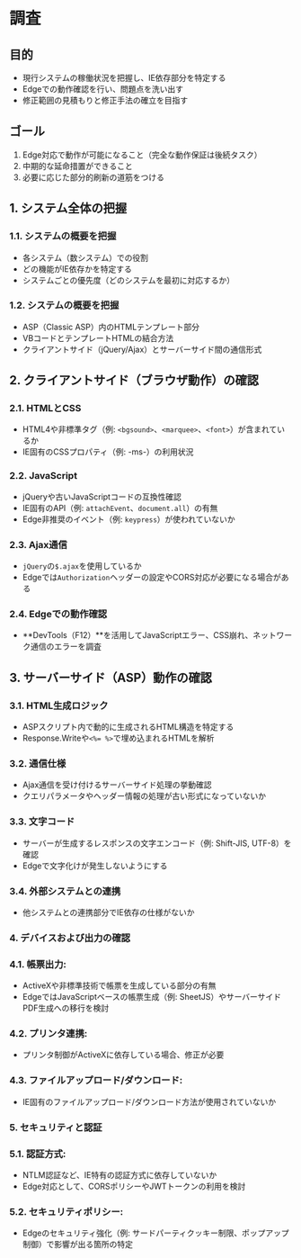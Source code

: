 # 調査

## 目的
- 現行システムの稼働状況を把握し、IE依存部分を特定する
- Edgeでの動作確認を行い、問題点を洗い出す
- 修正範囲の見積もりと修正手法の確立を目指す

## ゴール
1. Edge対応で動作が可能になること（完全な動作保証は後続タスク）
2. 中期的な延命措置ができること
3. 必要に応じた部分的刷新の道筋をつける


## 1. システム全体の把握
### 1.1. システムの概要を把握
- 各システム（数システム）での役割
- どの機能がIE依存かを特定する
- システムごとの優先度（どのシステムを最初に対応するか）

### 1.2. システムの概要を把握

- ASP（Classic ASP）内のHTMLテンプレート部分
- VBコードとテンプレートHTMLの結合方法
- クライアントサイド（jQuery/Ajax）とサーバーサイド間の通信形式

## 2. クライアントサイド（ブラウザ動作）の確認

### 2.1. HTMLとCSS
- HTML4や非標準タグ（例: `<bgsound>`、`<marquee>`、`<font>`）が含まれているか
- IE固有のCSSプロパティ（例: -ms-）の利用状況
### 2.2. JavaScript
- jQueryや古いJavaScriptコードの互換性確認
- IE固有のAPI（例: `attachEvent`、`document.all`）の有無
- Edge非推奨のイベント（例: `keypress`）が使われていないか
### 2.3. Ajax通信
- `jQuery`の`$.ajax`を使用しているか
- Edgeでは`Authorization`ヘッダーの設定やCORS対応が必要になる場合がある
### 2.4. Edgeでの動作確認
- **DevTools（F12）**を活用してJavaScriptエラー、CSS崩れ、ネットワーク通信のエラーを調査

## 3. サーバーサイド（ASP）動作の確認

### 3.1. HTML生成ロジック
-  ASPスクリプト内で動的に生成されるHTML構造を特定する
-  Response.Writeや`<%= %>`で埋め込まれるHTMLを解析
### 3.2. 通信仕様
-  Ajax通信を受け付けるサーバーサイド処理の挙動確認
-  クエリパラメータやヘッダー情報の処理が古い形式になっていないか
### 3.3. 文字コード
-  サーバーが生成するレスポンスの文字エンコード（例: Shift-JIS, UTF-8）を確認
-  Edgeで文字化けが発生しないようにする
### 3.4. 外部システムとの連携
-  他システムとの連携部分でIE依存の仕様がないか

### 4. デバイスおよび出力の確認

### 4.1. 帳票出力:
- ActiveXや非標準技術で帳票を生成している部分の有無
- EdgeではJavaScriptベースの帳票生成（例: SheetJS）やサーバーサイドPDF生成への移行を検討
### 4.2. プリンタ連携:
- プリンタ制御がActiveXに依存している場合、修正が必要
### 4.3. ファイルアップロード/ダウンロード:
- IE固有のファイルアップロード/ダウンロード方法が使用されていないか


### 5. セキュリティと認証
### 5.1. 認証方式:
- NTLM認証など、IE特有の認証方式に依存していないか
- Edge対応として、CORSポリシーやJWTトークンの利用を検討
### 5.2. セキュリティポリシー:
- Edgeのセキュリティ強化（例: サードパーティクッキー制限、ポップアップ制御）で影響が出る箇所の特定